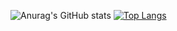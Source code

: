 ![Anurag's GitHub stats](https://github-readme-stats.vercel.app/api?username=EderDomenici&show_icons=true&theme=dark)
[![Top Langs](https://github-readme-stats.vercel.app/api/top-langs/?username=EderDomenici)](https://github.com/anuraghazra/github-readme-stats)
